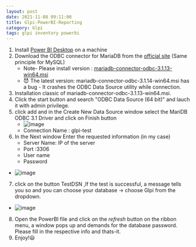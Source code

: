 ```yaml
---
layout: post
date: 2021-11-08 09:11:00
title: Glpi-PowerBI-Reporting
category: Glpi
tags: glpi inventory powerbi
---
```

1. Install [Power BI Desktop](https://www.microsoft.com/en-us/download/details.aspx?id=58494) on a machine
2. Download the ODBC connector for MariaDB from the [official site](https://dlm.mariadb.com/browse/odbc_connector/87/1186/) (Same principle for MySQL) 
    * Note- Please install version : [mariadb-connector-odbc-3.1.13-win64.msi](https://dlm.mariadb.com/1671860/Connectors/odbc/connector-odbc-3.1.13/mariadb-connector-odbc-3.1.13-win64.msi)  
    * :smiling_imp: The latest version: mariadb-connector-odbc-3.1.14-win64.msi has a bug - It crashes the ODBC Data Source utility while connection.
3. Installation classic of mariadb-connector-odbc-3.1.13-win64.msi.
4. Click the start button and search "ODBC Data Source (64 bit)" and lauch it with admin privilege.
5. click add and in the Create New Data Source window select the MariDB ODBC 3.1 Driver and click on Finish button
	 * ![image](https://user-images.githubusercontent.com/1507737/140706917-8f6c2dc4-8ed3-4600-a2e6-50f9bc69f6f7.png)
	 * Connection Name : glpi-test
6. In the Next window  Enter the requested information (in my case)
	* Server Name: IP of the server
	* Port :3306
	* User name
	* Password
 * ![image](https://user-images.githubusercontent.com/1507737/140708528-5d640aa1-25f0-4f38-bdae-2795d6976cf2.png)
7. click on the button TestDSN ,If the test is successful, a message tells you so and you can choose your database -> choose Glpi from the dropdown.
 * ![image](https://user-images.githubusercontent.com/1507737/140708624-5f1c272b-ab38-4a04-8f79-403f0a959631.png)
8. Open the PowerBI file and click on the *refresh* button on the ribbon menu, a window pops up and demands for the database password. Please fill in the respective info and thats-it.
9. Enjoy!:smiley:
